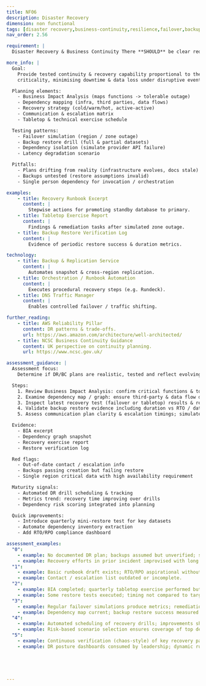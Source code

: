 ```yaml
---
title: NF06
description: Disaster Recovery
dimension: non functional
tags: [disaster recovery,business-continuity,resilience,failover,backup,recovery-time,recovery-point,testing,continuity,chaos-testing,rto]
nav_order: 2.56

requirement: |
  Disaster Recovery & Business Continuity There **SHOULD** be clear requirements (commensurate with service levels) around DR & BC (and a pragmatic approach taken with regards DR/BC events planned for). Continuity plans and supporting documentation **SHOULD** reflect the requirements, technical & architecture constraints etc.

more_info: |
  Goal:
    Provide tested continuity & recovery capability proportional to the service
    criticality, minimising downtime & data loss under disruptive events.

  Planning elements:
    - Business Impact Analysis (maps functions -> tolerable outage)
    - Dependency mapping (infra, third parties, data flows)
    - Recovery strategy (cold/warm/hot, active-active)
    - Communication & escalation matrix
    - Tabletop & technical exercise schedule

  Testing patterns:
    - Failover simulation (region / zone outage)
    - Backup restore drill (full & partial datasets)
    - Dependency isolation (simulate provider API failure)
    - Latency degradation scenario

  Pitfalls:
    - Plans drifting from reality (infrastructure evolves, docs stale)
    - Backups untested (restore assumptions invalid)
    - Single person dependency for invocation / orchestration

examples: 
    - title: Recovery Runbook Excerpt
      content: |
        Stepwise actions for promoting standby database to primary.
    - title: Tabletop Exercise Report
      content: |
        Findings & remediation tasks after simulated zone outage.
    - title: Backup Restore Verification Log
      content: |
        Evidence of periodic restore success & duration metrics.

technology:
    - title: Backup & Replication Service
      content: |
        Automates snapshot & cross-region replication.
    - title: Orchestration / Runbook Automation
      content: |
        Executes procedural recovery steps (e.g. Rundeck).
    - title: DNS Traffic Manager
      content: |
        Enables controlled failover / traffic shifting.

further_reading:
    - title: AWS Reliability Pillar
      content: DR patterns & trade-offs.
      url: https://aws.amazon.com/architecture/well-architected/
    - title: NCSC Business Continuity Guidance
      content: UK perspective on continuity planning.
      url: https://www.ncsc.gov.uk/

assessment_guidance: |
  Assessment focus:
    Determine if DR/BC plans are realistic, tested and reflect evolving architecture & dependencies.

  Steps:
    1. Review Business Impact Analysis: confirm critical functions & tolerable outage metrics align with stakeholder sign-off.
    2. Examine dependency map / graph: ensure third-party & data flow dependencies current.
    3. Inspect latest recovery test (failover or tabletop) results & remediation status.
    4. Validate backup restore evidence including duration vs RTO / data loss vs RPO.
    5. Assess communication plan clarity & escalation timings; simulate notification path.

  Evidence:
    - BIA excerpt
    - Dependency graph snapshot
    - Recovery exercise report
    - Restore verification log

  Red flags:
    - Out-of-date contact / escalation info
    - Backups passing creation but failing restore
    - Single region critical data with high availability requirement

  Maturity signals:
    - Automated DR drill scheduling & tracking
    - Metrics trend: recovery time improving over drills
    - Dependency risk scoring integrated into planning

  Quick improvements:
    - Introduce quarterly mini-restore test for key datasets
    - Automate dependency inventory extraction
    - Add RTO/RPO compliance dashboard

assessment_examples:
  "0":
    - example: No documented DR plan; backups assumed but unverified; single region dependency for critical data.
    - example: Recovery efforts in prior incident improvised with long MTTR.
  "1":
    - example: Basic runbook draft exists; RTO/RPO aspirational without measurement; manual backup restore attempted once.
    - example: Contact / escalation list outdated or incomplete.
  "2":
    - example: BIA completed; quarterly tabletop exercise performed but lacking follow-up action tracking.
    - example: Some restore tests executed; timing not compared to targets.
  "3":
    - example: Regular failover simulations produce metrics; remediation tasks tracked and closed.
    - example: Dependency map current; backup restore success measured against RTO/RPO.
  "4":
    - example: Automated scheduling of recovery drills; improvements show downward RTO trend and reduced data loss window.
    - example: Risk-based scenario selection ensures coverage of top dependency failures.
  "5":
    - example: Continuous verification (chaos-style) of key recovery paths in pre-prod; predictive risk scoring adjusts test focus.
    - example: DR posture dashboards consumed by leadership; dynamic runbooks auto-updated from infrastructure metadata.





---
```

